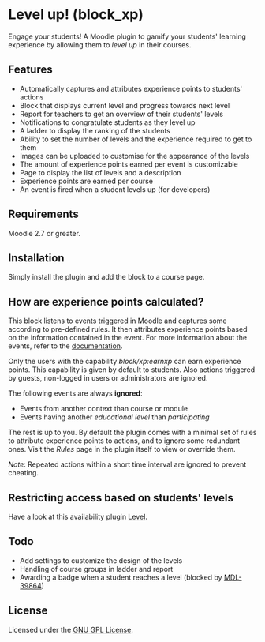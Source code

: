 Level up! (block_xp)
====================

Engage your students! A Moodle plugin to gamify your students' learning experience by allowing them to _level up_ in their courses.

Features
--------

- Automatically captures and attributes experience points to students' actions
- Block that displays current level and progress towards next level
- Report for teachers to get an overview of their students' levels
- Notifications to congratulate students as they level up
- A ladder to display the ranking of the students
- Ability to set the number of levels and the experience required to get to them
- Images can be uploaded to customise for the appearance of the levels
- The amount of experience points earned per event is customizable
- Page to display the list of levels and a description
- Experience points are earned per course
- An event is fired when a student levels up (for developers)

Requirements
------------

Moodle 2.7 or greater.

Installation
------------

Simply install the plugin and add the block to a course page.

How are experience points calculated?
-------------------------------------

This block listens to events triggered in Moodle and captures some according to pre-defined rules. It then attributes experience points based on the information contained in the event. For more information about the events, refer to the [documentation](http://docs.moodle.org/dev/Event_2#Information_contained_in_events).

Only the users with the capability _block/xp:earnxp_ can earn experience points. This capability is given by default to students. Also actions triggered by guests, non-logged in users or administrators are ignored.

The following events are always __ignored__:

- Events from another context than course or module
- Events having another _educational level_ than _participating_

The rest is up to you. By default the plugin comes with a minimal set of rules to attribute experience points to actions, and to ignore some redundant ones. Visit the _Rules_ page in the plugin itself to view or override them.

_Note_: Repeated actions within a short time interval are ignored to prevent cheating.

Restricting access based on students' levels
--------------------------------------------

Have a look at this availability plugin [Level](https://github.com/FMCorz/moodle-availability_xp).

Todo
----

- Add settings to customize the design of the levels
- Handling of course groups in ladder and report
- Awarding a badge when a student reaches a level (blocked by [MDL-39864](https://tracker.moodle.org/browse/MDL-39864))

License
-------

Licensed under the [GNU GPL License](http://www.gnu.org/copyleft/gpl.html).
